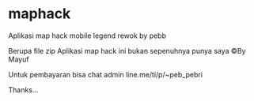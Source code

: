 # maphack
Aplikasi map hack mobile legend rewok by pebb

Berupa file zip 
Aplikasi map hack ini bukan sepenuhnya punya saya 
©By Mayuf 

Untuk pembayaran bisa chat admin 
line.me/ti/p/~peb_pebri


Thanks...
